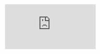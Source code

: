 [![](https://github.com/Meitargo/evolutionAlgorithnWine/blob/main/wine%20algorithm.pdf)](https://github.com/Meitargo/evolutionAlgorithnWine/blob/main/wine%20algorithm.pdf)

